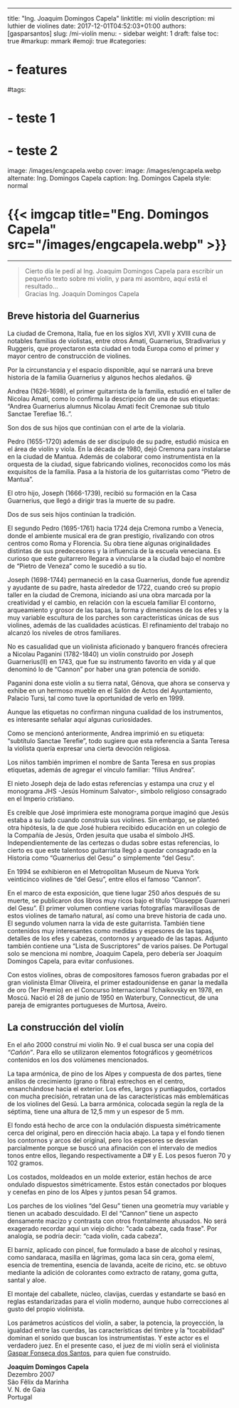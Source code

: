  
---
title: "Ing. Joaquim Domingos Capela"
linktitle: mi violín
description: mi luthier de violines
date: 2017-12-01T04:52:03+01:00
authors: [gasparsantos]
slug: /mi-violín
menu: 
    - sidebar
weight: 1
draft: false
toc: true
#markup: mmark
#emoji: true
#categories: 
#    - features
#tags:
#    - teste 1
#    - teste 2
image: /images/engcapela.webp
cover:
  image: /images/engcapela.webp
  alternate: Ing. Domingos Capela
  caption: Ing. Domingos Capela
  style: normal
# {{< imgcap title="Eng. Domingos Capela" src="/images/engcapela.webp" >}}
---
> Cierto día le pedí al Ing. Joaquim Domingos Capela para escribir un pequeño texto sobre mi violín, y para mi asombro, aquí está el resultado...  
> Gracias Ing. Joaquín Domingos Capela




## Breve historia del Guarnerius  
La ciudad de Cremona, Italia, fue en los siglos XVI, XVII y XVIII cuna de notables familias de violistas, entre otros Amati, Guarnerius, Stradivarius y Ruggeris, que proyectaron esta ciudad en toda Europa como el primer y mayor centro de construcción de violines.

Por la circunstancia y el espacio disponible, aquí se narrará una breve historia de la familia Guarnerius y algunos hechos aledaños. :smiley:

Andrea (1626-1698), el primer guitarrista de la familia, estudió en el taller de Nicolau Amati, como lo confirma la descripción de una de sus etiquetas: “Andrea Guarnerius alumnus Nicolau Amati fecit Cremonae sub titulo Sanctae Terefiae 16..”.

Son dos de sus hijos que continúan con el arte de la violaria.

Pedro (1655-1720) además de ser discípulo de su padre, estudió música en el área de violín y viola. En la década de 1980, dejó Cremona para instalarse en la ciudad de Mantua. Además de colaborar como instrumentista en la orquesta de la ciudad, sigue fabricando violines, reconocidos como los más exquisitos de la familia. Pasa a la historia de los guitarristas como “Pietro de Mantua”.

El otro hijo, Joseph (1666-1739), recibió su formación en la Casa Guarnerius, que llegó a dirigir tras la muerte de su padre.

Dos de sus seis hijos continúan la tradición.

El segundo Pedro (1695-1761) hacia 1724 deja Cremona rumbo a Venecia, donde el ambiente musical era de gran prestigio, rivalizando con otros centros como Roma y Florencia. Su obra tiene algunas originalidades distintas de sus predecesores y la influencia de la escuela veneciana. Es curioso que este guitarrero llegara a vincularse a la ciudad bajo el nombre de “Pietro de Veneza” como le sucedió a su tío.

Joseph (1698-1744) permaneció en la casa Guarnerius, donde fue aprendiz y ayudante de su padre, hasta alrededor de 1722, cuando creó su propio taller en la ciudad de Cremona, iniciando así una obra marcada por la creatividad y el cambio, en relación con la escuela familiar El contorno, arqueamiento y grosor de las tapas, la forma y dimensiones de los efes y la muy variable escultura de los parches son características únicas de sus violines, además de las cualidades acústicas. El refinamiento del trabajo no alcanzó los niveles de otros familiares.

No es casualidad que un violinista aficionado y banquero francés ofreciera a Nicolau Paganini (1782-1840) un violín construido por Joseph Guarnerius(II) en 1743, que fue su instrumento favorito en vida y al que denominó lo de “Cannon” por haber una gran potencia de sonido.

Paganini dona este violín a su tierra natal, Génova, que ahora se conserva y exhibe en un hermoso mueble en el Salón de Actos del Ayuntamiento, Palacio Tursi, tal como tuve la oportunidad de verlo en 1999.

Aunque las etiquetas no confirman ninguna cualidad de los instrumentos, es interesante señalar aquí algunas curiosidades.

Como se mencionó anteriormente, Andrea imprimió en su etiqueta: “subtítulo Sanctae Terefie”, todo sugiere que esta referencia a Santa Teresa la violista quería expresar una cierta devoción religiosa.

Los niños también imprimen el nombre de Santa Teresa en sus propias etiquetas, además de agregar el vínculo familiar: “filius Andrea”.

El nieto Joseph deja de lado estas referencias y estampa una cruz y el monograma JHS -Jesús Hominum Salvator-, símbolo religioso consagrado en el Imperio cristiano.

Es creíble que José imprimiera este monograma porque imaginó que Jesús estaba a su lado cuando construía sus violines. Sin embargo, se planteó otra hipótesis, la de que José hubiera recibido educación en un colegio de la Compañía de Jesús, Orden jesuita que usaba el símbolo JHS. Independientemente de las certezas o dudas sobre estas referencias, lo cierto es que este talentoso guitarrista llegó a quedar consagrado en la Historia como “Guarnerius del Gesu” o simplemente “del Gesu”.

En 1994 se exhibieron en el Metropolitan Museum de Nueva York veinticinco violines de “del Gesu”, entre ellos el famoso “Cannon”.

En el marco de esta exposición, que tiene lugar 250 años después de su muerte, se publicaron dos libros muy ricos bajo el título “Giuseppe Guarneri del Gesu”. El primer volumen contiene varias fotografías maravillosas de estos violines de tamaño natural, así como una breve historia de cada uno. El segundo volumen narra la vida de este guitarrista. También tiene contenidos muy interesantes como medidas y espesores de las tapas, detalles de los efes y cabezas, contornos y arqueado de las tapas. Adjunto también contiene una “Lista de Suscriptores” de varios países. De Portugal solo se menciona mi nombre, Joaquim Capela, pero debería ser Joaquim Domingos Capela, para evitar confusiones.

Con estos violines, obras de compositores famosos fueron grabadas por el gran violinista Elmar Oliveira, el primer estadounidense en ganar la medalla de oro (1er Premio) en el Concurso Internacional Tchaikovsky en 1978, en Moscú. Nació el 28 de junio de 1950 en Waterbury, Connecticut, de una pareja de emigrantes portugueses de Murtosa, Aveiro.

## La construcción del violín
En el año 2000 construí mi violín No. 9 el cual busca ser una copia del *“Cañón”*. Para ello se utilizaron elementos fotográficos y geométricos contenidos en los dos volúmenes mencionados.

La tapa armónica, de pino de los Alpes y compuesta de dos partes, tiene anillos de crecimiento (grano o fibra) estrechos en el centro, ensanchándose hacia el exterior. Los efes, largos y puntiagudos, cortados con mucha precisión, retratan una de las características más emblemáticas de los violines del Gesú. La barra armónica, colocada según la regla de la séptima, tiene una altura de 12,5 mm y un espesor de 5 mm.

El fondo está hecho de arce con la ondulación dispuesta simétricamente cerca del original, pero en dirección hacia abajo. La tapa y el fondo tienen los contornos y arcos del original, pero los espesores se desvían parcialmente porque se buscó una afinación con el intervalo de medios tonos entre ellos, llegando respectivamente a D# y E. Los pesos fueron 70 y 102 gramos.

Los costados, moldeados en un molde exterior, están hechos de arce ondulado dispuestos simétricamente. Estos están conectados por bloques y cenefas en pino de los Alpes y juntos pesan 54 gramos.

Los parches de los violines “del Gesu” tienen una geometría muy variable y tienen un acabado descuidado. El del “Cannon” tiene un aspecto densamente macizo y contrasta con otros frontalmente ahusados. No será exagerado recordar aquí un viejo dicho: "cada cabeza, cada frase". Por analogía, se podría decir: “cada violín, cada cabeza”.

El barniz, aplicado con pincel, fue formulado a base de alcohol y resinas, como sandaraca, masilla en lágrimas, goma laca sin cera, goma elemí, esencia de trementina, esencia de lavanda, aceite de ricino, etc. se obtuvo mediante la adición de colorantes como extracto de ratany, goma gutta, santal y aloe.

El montaje del caballete, núcleo, clavijas, cuerdas y estandarte se basó en reglas estandarizadas para el violín moderno, aunque hubo correcciones al gusto del propio violinista.

Los parámetros acústicos del violín, a saber, la potencia, la proyección, la igualdad entre las cuerdas, las características del timbre y la "tocabilidad" dominan el sonido que buscan los instrumentistas. Y este actor es el verdadero juez. En el presente caso, el juez de mi violín será el violinista [Gaspar Fonseca dos Santos][eu], para quien fue construido.

**Joaquim Domingos Capela**  
Dezembro 2007  
São Fêlix da Marinha  
V. N. de Gaia  
Portugal

[eng]: /images/engcapela.webp
[eu]: /es/

